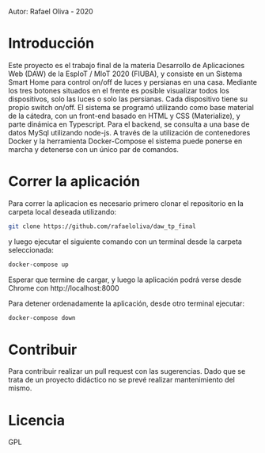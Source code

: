 Autor: Rafael Oliva - 2020
# Introducción

Este proyecto es el trabajo final de la materia Desarrollo de Aplicaciones Web (DAW)
de la EspIoT / MIoT 2020 (FIUBA), y consiste en un Sistema Smart Home para control on/off de luces
y persianas en una casa. Mediante los tres botones situados en el frente es posible visualizar
todos los dispositivos, solo las luces o solo las persianas. Cada dispositivo tiene su propio switch on/off.
El sistema se programó
utilizando como base material de la cátedra, con un front-end basado en HTML y CSS (Materialize),
y parte dinámica en Typescript. Para el backend, se consulta a una base de datos MySql utilizando
node-js. A través de la utilización de contenedores Docker y la herramienta Docker-Compose el
sistema puede ponerse en marcha y detenerse con un único par de comandos.

# Correr la aplicación

Para correr la aplicacion es necesario primero clonar el repositorio en la
carpeta local deseada utilizando: 
```sh
git clone https://github.com/rafaeloliva/daw_tp_final
```

y luego ejecutar el siguiente comando con un terminal desde la carpeta seleccionada:
```sh
docker-compose up
```
Esperar que termine de cargar, y luego 
la aplicación podrá verse desde Chrome con http://localhost:8000

Para detener ordenadamente la aplicación, desde otro terminal ejecutar:
```sh
docker-compose down
```

# Contribuir

Para contribuir realizar un pull request con las sugerencias. Dado que se trata de un
proyecto didáctico no se prevé realizar mantenimiento del mismo.

# Licencia

GPL